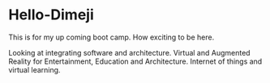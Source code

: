 # Hello-Dimeji
This is for my up coming boot camp. How exciting to be here.

Looking at integrating software and architecture. Virtual and Augmented Reality for Entertainment, Education and Architecture. Internet of things and virtual learning.
